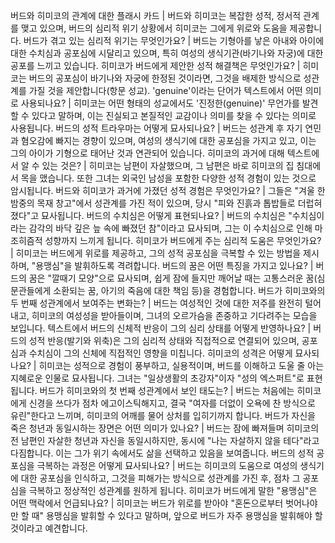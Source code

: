버드와 히미코의 관계에 대한 플래시 카드	| 버드와 히미코는 복잡한 성적, 정서적 관계를 맺고 있으며, 버드의 심리적 위기 상황에서 히미코는 그에게 위로와 도움을 제공합니다.
버드가 겪고 있는 심리적 위기는 무엇인가요?	| 버드는 기형아를 낳은 아내와 아이에 대한 수치심과 공포심에 시달리고 있으며, 특히 여성의 생식기관(바기나와 자궁)에 대한 공포를 느끼고 있습니다.
히미코가 버드에게 제안한 성적 해결책은 무엇인가요?	| 히미코는 버드의 공포심이 바기나와 자궁에 한정된 것이라면, 그것을 배제한 방식으로 성관계를 가질 것을 제안합니다(항문 성교).
'genuine'이라는 단어가 텍스트에서 어떤 의미로 사용되나요?	| 히미코는 어떤 형태의 성교에서도 '진정한(genuine)' 무언가를 발견할 수 있다고 말하며, 이는 진실되고 본질적인 교감이나 의미를 찾을 수 있다는 의미로 사용됩니다.
버드의 성적 트라우마는 어떻게 묘사되나요?	| 버드는 성관계 후 자기 연민과 혐오감에 빠지는 경향이 있으며, 여성의 생식기에 대한 공포심을 가지고 있고, 이는 그의 아이가 기형으로 태어난 것과 연관되어 있습니다.
히미코의 과거에 대해 텍스트에서 알 수 있는 것은?	| 히미코는 남편이 자살했으며, 그 남편은 바로 히미코의 집 침대에서 목을 맸습니다. 또한 그녀는 외국인 남성을 포함한 다양한 성적 경험이 있는 것으로 암시됩니다.
버드와 히미코가 과거에 가졌던 성적 경험은 무엇인가요?	| 그들은 "겨울 한밤중의 목재 창고"에서 성관계를 가진 적이 있으며, 당시 "피와 진흙과 톱밥들로 더럽혀졌다"고 묘사됩니다.
버드의 수치심은 어떻게 표현되나요?	| 버드의 수치심은 "수치심이라는 감각의 바닥 깊은 늪 속에 빠졌던 참"이라고 묘사되며, 그는 이 수치심으로 인해 마조히즘적 성향까지 느끼게 됩니다.
히미코가 버드에게 주는 심리적 도움은 무엇인가요?	| 히미코는 버드에게 위로를 제공하고, 그의 성적 공포심을 극복할 수 있는 방법을 제시하며, "용맹심"을 발휘하도록 격려합니다.
버드의 꿈은 어떤 특징을 가지고 있나요?	| 버드의 꿈은 "깔때기 모양"으로 묘사되며, 쉽게 잠에 들지만 깨어날 때는 고통스러운 꿈(심문관들에게 소환되는 꿈, 아기의 죽음에 대한 책임 등)을 경험합니다.
버드가 히미코와의 두 번째 성관계에서 보여주는 변화는?	| 버드는 여성적인 것에 대한 저주를 완전히 털어내고, 히미코의 여성성을 받아들이며, 그녀의 오르가슴을 존중하고 기다려주는 모습을 보입니다.
텍스트에서 버드의 신체적 반응이 그의 심리 상태를 어떻게 반영하나요?	| 버드의 성적 반응(발기와 위축)은 그의 심리적 상태와 직접적으로 연결되어 있으며, 공포심과 수치심이 그의 신체에 직접적인 영향을 미칩니다.
히미코의 성격은 어떻게 묘사되나요?	| 히미코는 성적으로 경험이 풍부하고, 실용적이며, 버드를 이해하고 도울 줄 아는 지혜로운 인물로 묘사됩니다. 그녀는 "일상생활의 초강자"이자 "성의 엑스퍼트"로 표현됩니다.
버드가 히미코와의 첫 번째 성관계에서 보인 태도는?	| 버드는 처음에는 히미코에게 신경을 쓰다가 점차 에고이스틱해지고, 결국 "여자를 더없이 오욕에 찬 방식으로 유린"한다고 느끼며, 히미코의 어깨를 물어 상처를 입히기까지 합니다.
버드가 자신을 죽은 청년과 동일시하는 장면은 어떤 의미가 있나요?	| 버드는 잠에 빠져들며 히미코의 전 남편인 자살한 청년과 자신을 동일시하지만, 동시에 "나는 자살하지 않을 테다"라고 다짐합니다. 이는 그가 위기 속에서도 삶을 선택하고 있음을 보여줍니다.
버드의 성적 공포심을 극복하는 과정은 어떻게 묘사되나요?	| 버드는 히미코의 도움으로 여성의 생식기에 대한 공포심을 인식하고, 그것을 피해가는 방식으로 성관계를 가진 후, 점차 그 공포심을 극복하고 정상적인 성관계를 원하게 됩니다.
히미코가 버드에게 말한 "용맹심"은 어떤 맥락에서 언급되나요?	| 히미코는 버드가 위로를 받아야 "혼돈으로부터 벗어나야만 할 때" 용맹심을 발휘할 수 있다고 말하며, 앞으로 버드가 자주 용맹심을 발휘해야 할 것이라고 예견합니다.